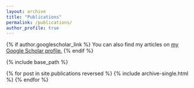 ```yaml
---
layout: archive
title: "Publications"
permalink: /publications/
author_profile: true
---
```


{% if author.googlescholar_link %}
  You can also find my articles on <u><a href="{{author.googlescholar}}">my Google Scholar profile</a>.</u>
{% endif %}

{% include base_path %}

{% for post in site.publications reversed %}
  {% include archive-single.html %}
{% endfor %}
